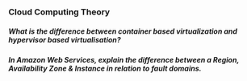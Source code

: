 ### Cloud Computing Theory

##### What is the difference between container based virtualization and hypervisor based virtualisation?




##### In Amazon Web Services, explain the difference between a **Region**, **Availability Zone** & Instance in relation to fault domains.


